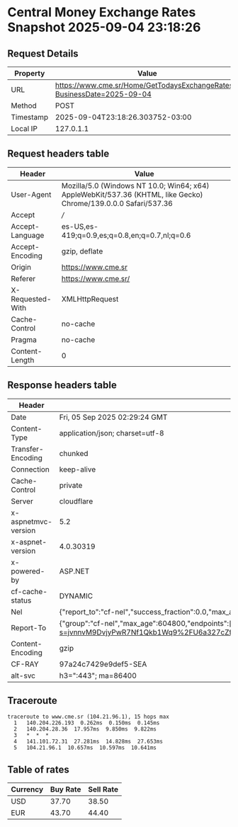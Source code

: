 # Central Money Exchange Rates Snapshot 2025-09-04 23:18:26
## Request Details

| Property | Value |
|----------|-------|
| URL | https://www.cme.sr/Home/GetTodaysExchangeRates/?BusinessDate=2025-09-04 |
| Method | POST |
| Timestamp | 2025-09-04T23:18:26.303752-03:00 |
| Local IP | 127.0.1.1 |
    
## Request headers table

| Header | Value |
|--------|-------|
| User-Agent | Mozilla/5.0 (Windows NT 10.0; Win64; x64) AppleWebKit/537.36 (KHTML, like Gecko) Chrome/139.0.0.0 Safari/537.36 |
| Accept | */* |
| Accept-Language | es-US,es-419;q=0.9,es;q=0.8,en;q=0.7,nl;q=0.6 |
| Accept-Encoding | gzip, deflate |
| Origin | https://www.cme.sr |
| Referer | https://www.cme.sr/ |
| X-Requested-With | XMLHttpRequest |
| Cache-Control | no-cache |
| Pragma | no-cache |
| Content-Length | 0 |

    
## Response headers table
| Header | Value |
|--------|-------|
| Date | Fri, 05 Sep 2025 02:29:24 GMT |
| Content-Type | application/json; charset=utf-8 |
| Transfer-Encoding | chunked |
| Connection | keep-alive |
| Cache-Control | private |
| Server | cloudflare |
| x-aspnetmvc-version | 5.2 |
| x-aspnet-version | 4.0.30319 |
| x-powered-by | ASP.NET |
| cf-cache-status | DYNAMIC |
| Nel | {"report_to":"cf-nel","success_fraction":0.0,"max_age":604800} |
| Report-To | {"group":"cf-nel","max_age":604800,"endpoints":[{"url":"https://a.nel.cloudflare.com/report/v4?s=jvnnvM9DvjyPwR7Nf1Qkb1Wq9%2FU6a327cZfQ%2FfRXilXIjFEgD1lAGd%2Bd3bNABuLJs8%2BCZRdfF2FqX4EsIn%2BMYfdX5gCkWqUlnfM%3D"}]} |
| Content-Encoding | gzip |
| CF-RAY | 97a24c7429e9def5-SEA |
| alt-svc | h3=":443"; ma=86400 |

## Traceroute 

```
traceroute to www.cme.sr (104.21.96.1), 15 hops max
  1   140.204.226.193  0.262ms  0.150ms  0.145ms 
  2   140.204.28.36  17.957ms  9.850ms  9.822ms 
  3   *  *  * 
  4   141.101.72.31  27.281ms  14.828ms  27.653ms 
  5   104.21.96.1  10.657ms  10.597ms  10.641ms 

```


## Table of rates

| Currency | Buy Rate | Sell Rate |
|----------|----------|-----------|
| USD | 37.70 | 38.50 |
| EUR | 43.70 | 44.40 |
